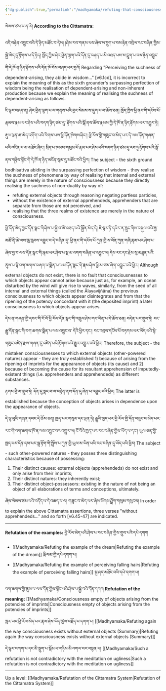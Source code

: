 ```yaml
---
{"dg-publish":true,"permalink":"/madhyamaka/refuting-that-consciousness-is-inherently-established-without-external-objects-gomde/"}
---
```


སེམས་ཙམ་པ་ན་རེ།
**According to the Cittamatra:**

འདི་བརྟེན་འབྱུང་བའི་དེ་ཉིད་མཐོང་བ་དེས། །ཤེས་རབ་གནས་པས་ཞེས་ས་དྲུག་པ་བས་རྟེན་འབྲེལ་རང་བཞིན་གྱིས་སྐྱེ་མེད་དུ་རྟོགས་པ་དེ་ཉིད། 
ཁྱོད་ཀྱིས་ཤེར་ཕྱིན་ལྷག་པའི་དོན་དུ་བཤད་པ་མི་འཐད་པས་ས་དྲུག་པ་བས་རྟེན་འབྱུང་གི་དེ་ཁོ་ན་ཉིད་རྟོགས་པའི་དོན་ཁོ་བོས་བཤད་པར་བྱའོ།
Regarding "Perceiving the suchness of dependent-arising, they abide in wisdom..." [v6.1cd], it is incorrect to explain the meaning of this as the sixth grounder's surpassing perfection of wisdom being the realisation of dependent-arising and non-inherent production because we explain the meaning of realising the suchness of dependent-arising as follows.

ཇི་ལྟར་བཤད་ན། ཤེར་ཕྱིན་ལྷག་པ་ལ་གནས་པའི་བྱང་སེམས་ས་དྲུག་པ་བ་ཆོས་ཅན། ཁྱོད་ཀྱིས་ཕྱི་ནང་གི་དངོས་པོ་རྣམས་རྣམ་པར་ཤེས་པའི་བདག་ཉིད་ཙམ་དུ་
རྟོགས་པའི་སྒོ་ནས་ཆོས་རྣམས་ཀྱི་དེ་ཁོ་ན་ཉིད་རྟོགས་པར་འགྱུར་ཏེ། རྡུལ་ཕྲན་ཆ་མེད་འགོག་པའི་རིགས་པས་ཕྱི་དོན་ཁེགས་ཤིང་། 
ཕྱི་རོལ་གྱི་གཟུང་བ་མེད་པར་དེ་ལས་དོན་གཞན་པའི་འཛིན་པ་མ་མཐོང་ཞིང་། སྲིད་པ་ཁམས་གསུམ་པོ་རྣམ་པར་ཤེས་པའི་བདག་ཉིད་ཙམ་དུ་རབ་ཏུ་རྟོགས་པའི་སྒོ་ནས་གཉིས་སྟོང་གི་དེ་ཁོ་ན་ཉིད་མངོན་སུམ་དུ་མཐོང་བའི་ཕྱིར།
The subject - the sixth ground bodhisattva abiding in the surpassing perfection of wisdom - they realise the suchness of phenomena by way of realising that internal and external things are merely in the nature of consciousness because they directly realising the suchness of non-duality by way of:
- refuting external objects through reasoning negating partless particles, 
- without the existence of external apprehendeds, apprehenders that are separate from those are not perceived, and
- realising that the three realms of existence are merely in the nature of consciousness.

ཕྱི་དོན་མེད་ཀྱང་དོན་སྣང་གི་ཤེས་པ་སྐྱེ་བ་མི་འཐད་པའི་སྐྱོན་མེད་དེ། ཇི་ལྟར་ཏེ་དཔེར་ན་རླུང་གིས་བསྐུལ་བའི་རྒྱ་མཚོ་ནི་ཆེ་ལས་ཆུ་རླབས་འབྱུང་བ་དེ་བཞིན་དུ་
ཕྱི་ནང་གི་དངོས་པོ་ཀུན་གྱི་ས་བོན་ཀུན་གཞི་རྣམ་པར་ཤེས་པ་ཞེས་བྱ་བ་ལས་དོན་སྣང་གི་རྣམ་པར་ཤེས་པ་སྔ་མ་འགག་བཞིན་པ་འབྱུང་ལ། 
དེས་རང་དང་རྗེས་སུ་མཐུན་པའིེ་ནུས་པ་སྟེ་བག་ཆགས་བཞག་པ་སྨིན་པ་ལས་དོན་སྣང་གི་རྣམ་ཤེས་ཕྱི་མ་ཙམ་ཞིག་འབྱུང་བའི་ཕྱིར། 
Although external objects do not exist, there is no fault that consciousnesses to which objects appear cannot arise because just as, for example, an ocean disturbed by the wind will give rise to waves, similarly, from the seed of all internal and external things (called the Ālayavijñāna) the previous consciousness to which objects appear disintegrates and from that the ripening of the potency concordant with it (the deposited imprint) a later consciousness to which objects appear arises.

དེས་ན་གཞན་གྱི་དབང་གི་ངོ་བོ་ཕྱི་རོལ་དོན་སྣང་གི་འཁྲུལ་ཤེས་གང་ཡིན་པ་དེ་ཆོས་ཅན། བདེན་པར་གྲུབ་ཏེ། རང་རྒྱུ་དོན་སྣང་གི་བག་ཆགས་སྨིན་པ་ལས་འབྱུང་བ་
དེའི་ཕྱིར་དང་། རང་འབྲས་དངོས་པོ་བཏགས་པར་ཡོད་པའི་སྟེ་གཟུང་འཛིན་རྫས་གཞན་དུ་འཛིན་པའི་རྟོགས་པའི་རྒྱུར་འགྱུར་བའི་ཕྱིར།
Therefore, the subject - the mistaken consciousnesses to which external objects (other-powered natures) appear - they are truly established 1) because of arising from the ripening of imprints for the appearance of objects (its cause) and 2) because of becoming the cause for its resultant apprehension of imputedly-existent things (i.e. apprehenders and apprehendeds) as different substances.

རྟགས་ཕྱི་མ་གྲུབ་ཏེ། དོན་དུ་སྣང་བ་ལ་བརྟེན་ནས་དོན་དུ་ཞེན་པ་འབྱུང་བའི་ཕྱིར།
The latter is established because the conception of objects arises in dependence upon the appearance of objects.

དེ་ལྟ་བུའི་གཞན་དབང་དེ་ཆོས་ཅན། ཁྱད་པར་གསུམ་དང་ལྡན་ཏེ། རྒྱུའི་ཁྱད་པར་ཕྱི་རོལ་གྱི་དོན་བཟུང་བ་མེད་པར་རང་གི་བག་ཆགས་ཁོ་ན་ལས་འབྱུང་བར་འགྱུར་ལ། 
ངོ་བོའེ་ཁྱད་པར་རང་བཞིན་གྱིས་ཡོད་པ་དང་། ཡུལ་ཅན་གྱི་ཁྱད་པར་དོན་དམ་པར་སྒྲ་རྟོག་གི་སྤྲོས་པ་ཀུན་གྱི་ཡུལ་མ་ཡིན་པའི་རང་བཞིན་དུ་ཡོད་པའི་ཕྱིར།
The subject - such other-powered natures - they posses three distinguishing characteristics because of possessing:
1. Their distinct causes: external objects (apprehendeds) do not exist and only arise from their imprints;
2. Their distinct natures: they inherently exist;
3. Their distinct object-possessors: existing in the nature of not being an object of all elaborations of terms and conceptions, ultimately.

ཞེས་སེམས་ཙམ་པའི་འདོད་པ་དེ་འཆད་པ་ལ། གཟུང་བ་མེད་པར་ཞེས་སོགས་ཤློཀ་གསུམ་གསུངས།
In order to explain the above Cittamatra assertions, three verses "without apprehendeds..." and so forth [v6.45-47] are indicated.

---

**Refutation of the examples:** ཕྱི་རོལ་མེད་པའི་ཤེས་པ་རང་བཞིན་གྱིས་གྲུབ་པའི་དཔེ་དགག
- [[Madhyamaka/Refuting the example of the dream\|Refuting the example of the dream]] རྨི་ལམ་གྱི་དཔེ་དགག་པ། 
- [[Madhyamaka/Refuting the example of perceiving falling hairs\|Refuting the example of perceiving falling hairs]] སྐྲ་ཤད་མཐོང་བའི་དཔེ་དགག་པ།

བག་ཆགས་ཀྱི་ནུས་པ་ལས་དོན་གྱིས་སྟོང་པའི་ཤེས་པ་སྐྱེ་བའི་དོན་དགག
**Refutation of the meaning:** [[Madhyamaka/Consciousness empty of objects arising from the potencies of imprints\|Consciousness empty of objects arising from the potencies of imprints]]

སླར་ཡང་ཕྱི་རོལ་མེད་པར་རྣམ་ཤེས་ཡོད་ཚུལ་བརྗོད་པ་དགག་པ།
[[Madhyamaka/Refuting again the way consciousness exists without external objects (Summary)\|Refuting again the way consciousness exists without external objects (Summary)]]

དེ་ལྟར་བཀག་པ་དང་མི་སྡུག་པ་སྒོམ་པ་གཉིས་མི་འགལ་བར་བསྟན་པ།
[[Madhyamaka/Such a refutation is not contradictory with the meditation on ugliness\|Such a refutation is not contradictory with the meditation on ugliness]]

---
Up a level: [[Madhyamaka/Refutation of the Cittamatra System\|Refutation of the Cittamatra System]]